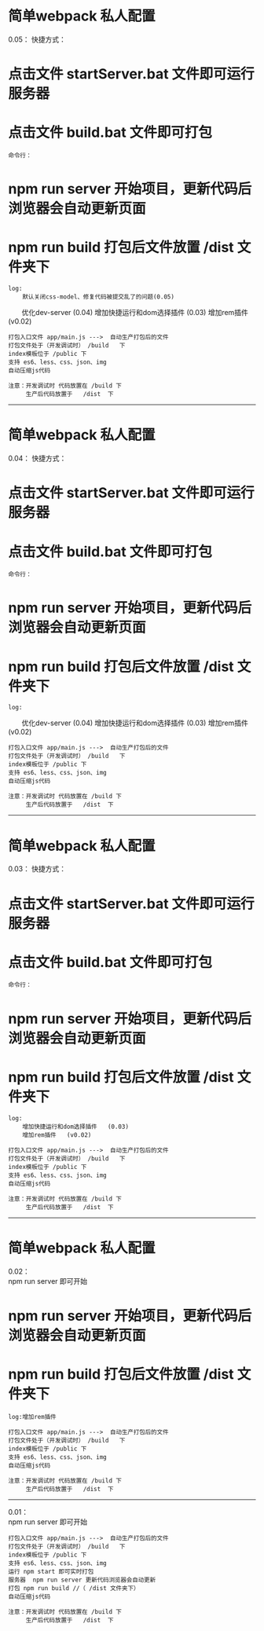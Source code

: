 #   简单webpack  私人配置
0.05： 
    快捷方式：
#    点击文件 startServer.bat 文件即可运行服务器
#    点击文件 build.bat  文件即可打包

    命令行：
#    npm run server      开始项目，更新代码后浏览器会自动更新页面
#    npm run build       打包后文件放置 /dist 文件夹下

    log:
        默认关闭css-model、修复代码被提交乱了的问题(0.05)
        优化dev-server (0.04)
        增加快捷运行和dom选择插件   (0.03)
        增加rem插件   (v0.02)

    打包入口文件 app/main.js --->  自动生产打包后的文件
    打包文件处于（开发调试时） /build   下
    index模板位于 /public 下 
    支持 es6、less、css、json、img
    自动压缩js代码

    注意：开发调试时 代码放置在 /build 下
         生产后代码放置于   /dist  下


----------------------------


#   简单webpack  私人配置
0.04： 
    快捷方式：
#    点击文件 startServer.bat 文件即可运行服务器
#    点击文件 build.bat  文件即可打包

    命令行：
#    npm run server      开始项目，更新代码后浏览器会自动更新页面
#    npm run build       打包后文件放置 /dist 文件夹下
<!-- #    npm start           开启实时编译   /build 文件夹下 -->

    log:
        优化dev-server (0.04)
        增加快捷运行和dom选择插件   (0.03)
        增加rem插件   (v0.02)

    打包入口文件 app/main.js --->  自动生产打包后的文件
    打包文件处于（开发调试时） /build   下
    index模板位于 /public 下 
    支持 es6、less、css、json、img
    自动压缩js代码

    注意：开发调试时 代码放置在 /build 下
         生产后代码放置于   /dist  下


----------------------------


#   简单webpack  私人配置
0.03： 
    快捷方式：
#    点击文件 startServer.bat 文件即可运行服务器
#    点击文件 build.bat  文件即可打包

    命令行：
#    npm run server      开始项目，更新代码后浏览器会自动更新页面
#    npm run build       打包后文件放置 /dist 文件夹下
<!-- #    npm start           开启实时编译   /build 文件夹下 -->

    log:
        增加快捷运行和dom选择插件   (0.03)
        增加rem插件   (v0.02)

    打包入口文件 app/main.js --->  自动生产打包后的文件
    打包文件处于（开发调试时） /build   下
    index模板位于 /public 下 
    支持 es6、less、css、json、img
    自动压缩js代码

    注意：开发调试时 代码放置在 /build 下
         生产后代码放置于   /dist  下


----------------------------

#   简单webpack  私人配置

0.02：  
     npm run server  即可开始

#    npm run server      开始项目，更新代码后浏览器会自动更新页面
#    npm run build       打包后文件放置 /dist 文件夹下

    log:增加rem插件

    打包入口文件 app/main.js --->  自动生产打包后的文件
    打包文件处于（开发调试时） /build   下
    index模板位于 /public 下 
    支持 es6、less、css、json、img
    自动压缩js代码

    注意：开发调试时 代码放置在 /build 下
         生产后代码放置于   /dist  下




----------------------------
0.01：  
    npm run server  即可开始

    打包入口文件 app/main.js --->  自动生产打包后的文件
    打包文件处于（开发调试时） /build   下
    index模板位于 /public 下 
    支持 es6、less、css、json、img
    运行 npm start 即可实时打包
    服务器  npm run server 更新代码浏览器会自动更新
    打包 npm run build //（ /dist 文件夹下）
    自动压缩js代码

    注意：开发调试时 代码放置在 /build 下
         生产后代码放置于   /dist  下


